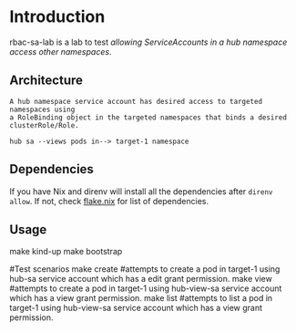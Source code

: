 # Introduction

rbac-sa-lab is a lab to test _allowing ServiceAccounts in a hub namespace access other namespaces_.

## Architecture

    A hub namespace service account has desired access to targeted namespaces using 
    a RoleBinding object in the targeted namespaces that binds a desired clusterRole/Role.

    hub sa --views pods in--> target-1 namespace

## Dependencies

If you have Nix and direnv will install all the dependencies after `direnv allow`. If not, check [flake.nix](https://github.com/clvx/rbac-sa-lab/blob/master/flake.nix#L21) for list of dependencies.

## Usage

   make kind-up
   make bootstrap

   #Test scenarios 
   make create #attempts to create a pod in target-1 using hub-sa service account which has a edit grant permission.
   make view #attempts to create a pod in target-1 using hub-view-sa service account which has a view grant permission.
   make list #attempts to list a pod in target-1 using hub-view-sa service account which has a view grant permission.

